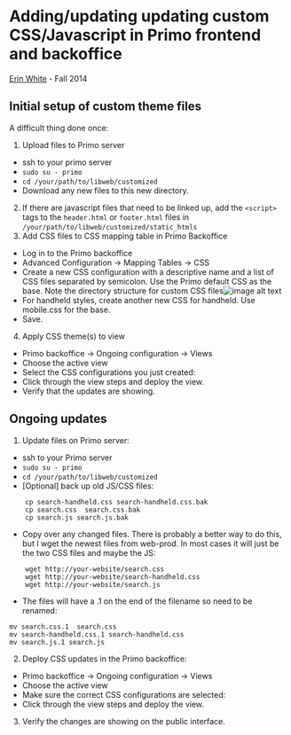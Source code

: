# Adding/updating updating custom CSS/Javascript in Primo frontend and backoffice

[Erin White](mailto:erwhite@vcu.edu) - Fall 2014

## Initial setup of custom theme files

A difficult thing done once:

1. Upload files to Primo server
  * ssh to your primo server
  * `sudo su - primo`
  * `cd /your/path/to/libweb/customized`
  * Download any new files to this new directory. 
2. If there are javascript files that need to be linked up, add the `<script>` tags to the `header.html` or `footer.html` files in `/your/path/to/libweb/customized/static_htmls`
3. Add CSS files to CSS mapping table in Primo Backoffice
  * Log in to the Primo backoffice
  * Advanced Configuration -> Mapping Tables -> CSS
  * Create a new CSS configuration with a descriptive name and a list of CSS files separated by semicolon. Use the Primo default CSS as the base. Note the directory structure for custom CSS files![image alt text](image_0.png)
  * For handheld styles, create another new CSS for handheld. Use mobile.css for the base.
  * Save.
4. Apply CSS theme(s) to view
  * Primo backoffice -> Ongoing configuration -> Views
  * Choose the active view
  * Select the CSS configurations you just created:
  * Click through the view steps and deploy the view.
  * Verify that the updates are showing.

## Ongoing updates

1. Update files on Primo server:
  * ssh to your Primo server
  * `sudo su - primo`
  * `cd /your/path/to/libweb/customized`
  * [Optional] back up old JS/CSS files:
```
    cp search-handheld.css search-handheld.css.bak
    cp search.css  search.css.bak
    cp search.js search.js.bak
```
  * Copy over any changed files. There is probably a better way to do this, but I wget the newest files from web-prod. In most cases it will just be the two CSS files and maybe the JS:
```
    wget http://your-website/search.css
    wget http://your-website/search-handheld.css 
    wget http://your-website/search.js
```
  * The files will have a .1 on the end of the filename so need to be renamed:
```
mv search.css.1  search.css
mv search-handheld.css.1 search-handheld.css
mv search.js.1 search.js
```
2. Deploy CSS updates in the Primo backoffice:
  * Primo backoffice -> Ongoing configuration -> Views
  * Choose the active view
  * Make sure the correct CSS configurations are selected:
  * Click through the view steps and deploy the view.
3. Verify the changes are showing on the public interface.

